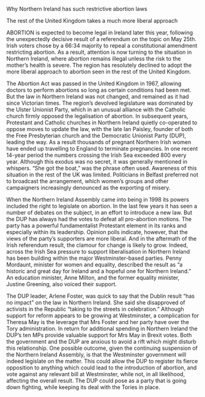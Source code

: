 Why Northern Ireland has such restrictive abortion laws

The rest of the United Kingdom takes a much more liberal approach

ABORTION is expected to become legal in Ireland later this year, following the unexpectedly decisive result of a referendum on the topic on May 25th. Irish voters chose by a 66:34 majority to repeal a constitutional amendment restricting abortion. As a result, attention is now turning to the situation in Northern Ireland, where abortion remains illegal unless the risk to the mother’s health is severe. The region has resolutely declined to adopt the more liberal approach to abortion seen in the rest of the United Kingdom.

The Abortion Act was passed in the United Kingdom in 1967, allowing doctors to perform abortions so long as certain conditions had been met. But the law in Northern Ireland was not changed, and remained as it had since Victorian times. The region’s devolved legislature was dominated by the Ulster Unionist Party, which in an unusual alliance with the Catholic church firmly opposed the legalisation of abortion. In subsequent years, Protestant and Catholic churches in Northern Ireland quietly co-operated to oppose moves to update the law, with the late Ian Paisley, founder of both the Free Presbyterian church and the Democratic Unionist Party (DUP), leading the way. As a result thousands of pregnant Northern Irish women have ended up travelling to England to terminate pregnancies. In one recent 14-year period the numbers crossing the Irish Sea exceeded 800 every year. Although this exodus was no secret, it was generally mentioned in whispers. “She got the boat,” was the phrase often used. Awareness of this situation in the rest of the UK was limited. Politicians in Belfast preferred not to broadcast the arrangement, which women’s groups and other campaigners increasingly denounced as the exporting of misery.

When the Northern Ireland Assembly came into being in 1998 its powers included the right to legislate on abortion. In the last few years it has seen a number of debates on the subject, in an effort to introduce a new law. But the DUP has always had the votes to defeat all pro-abortion motions. The party has a powerful fundamentalist Protestant element in its ranks and especially within its leadership. Opinion polls indicate, however, that the views of the party’s supporters are more liberal. And in the aftermath of the Irish referendum result, the clamour for change is likely to grow. Indeed, across the Irish Sea pressure to support liberalisation in Northern Ireland has been building within the major Westminster-based parties. Penny Mordaunt, minister for women and equality, described the result as “a historic and great day for Ireland and a hopeful one for Northern Ireland.” An education minister, Anne Milton, and the former equality minister, Justine Greening, also voiced their support.

The DUP leader, Arlene Foster, was quick to say that the Dublin result “has no impact” on the law in Northern Ireland. She said she disapproved of activists in the Republic “taking to the streets in celebration.” Although support for reform appears to be growing at Westminster, a complication for Theresa May is the leverage that Mrs Foster and her party have over the Tory administration. In return for additional spending in Northern Ireland the DUP’s ten MPs provide valuable support for Mrs May in Brexit votes. Both the government and the DUP are anxious to avoid a rift which might disturb this relationship. One possible outcome, given the continuing suspension of the Northern Ireland Assembly, is that the Westminster government will indeed legislate on the matter. This could allow the DUP to register its fierce opposition to anything which could lead to the introduction of abortion, and vote against any relevant bill at Westminster, while not, in all likelihood, affecting the overall result. The DUP could pose as a party that is going down fighting, while keeping its deal with the Tories in place.
